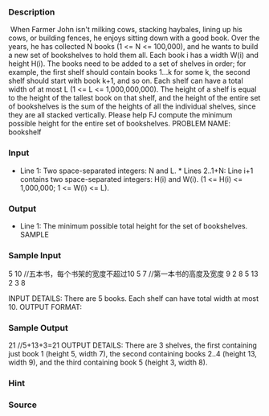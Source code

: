 
### Description
 When Farmer John isn't milking cows, stacking haybales, lining up his cows, or building fences, he enjoys sitting down with a good book. Over the years, he has collected N books (1 <= N <= 100,000), and he wants to build a new set of bookshelves to hold them all. Each book i has a width W(i) and height H(i). The books need to be added to a set of shelves in order; for example, the first shelf should contain books 1...k for some k, the second shelf should start with book k+1, and so on. Each shelf can have a total width of at most L (1 <= L <= 1,000,000,000). The height of a shelf is equal to the height of the tallest book on that shelf, and the height of the entire set of bookshelves is the sum of the heights of all the individual shelves, since they are all stacked vertically. Please help FJ compute the minimum possible height for the entire set of bookshelves. PROBLEM NAME: bookshelf 
### Input
* Line 1: Two space-separated integers: N and L. * Lines 2..1+N: Line i+1 contains two space-separated integers: H(i) and W(i). (1 <= H(i) <= 1,000,000; 1 <= W(i) <= L). 
### Output
* Line 1: The minimum possible total height for the set of bookshelves. SAMPLE
### Sample Input
5 10 //五本书，每个书架的宽度不超过10
5 7 //第一本书的高度及宽度
9 2
8 5
13 2
3 8 

INPUT DETAILS: There are 5 books. Each shelf can have total width at most 10. 
OUTPUT FORMAT:

### Sample Output
21 //5+13+3=21
OUTPUT DETAILS: There are 3 shelves, the first containing just book 1 (height 5, width 7), the second containing books 2..4 (height 13, width 9), and the third containing book 5 (height 3, width 8).
### Hint

### Source
